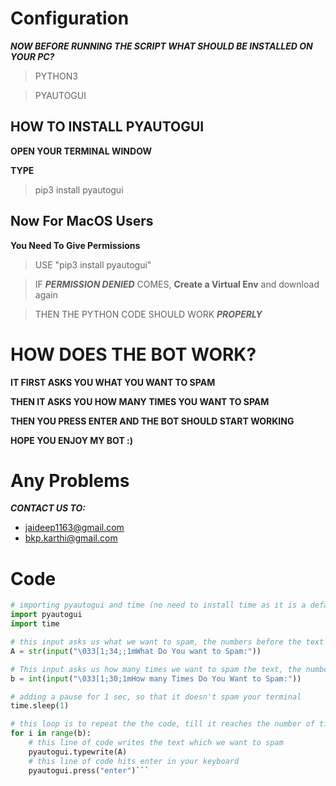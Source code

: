 # Configuration

***NOW BEFORE RUNNING THE SCRIPT WHAT SHOULD BE INSTALLED ON YOUR PC?***

> PYTHON3

>PYAUTOGUI

## HOW TO INSTALL **PYAUTOGUI**

**OPEN YOUR TERMINAL WINDOW**

**TYPE**

> pip3 install pyautogui

## Now For **MacOS** Users

**You Need To Give Permissions**
> USE "pip3 install pyautogui"

> IF ***PERMISSION DENIED*** COMES, **Create a Virtual Env** and download again

> THEN THE PYTHON CODE SHOULD WORK ***PROPERLY***


# HOW DOES THE BOT WORK?

**IT FIRST ASKS YOU WHAT YOU WANT TO SPAM**

**THEN IT ASKS YOU HOW MANY TIMES YOU WANT TO SPAM**

**THEN YOU PRESS ENTER AND THE BOT SHOULD START WORKING**

**HOPE YOU ENJOY MY BOT :)**


# Any Problems
***CONTACT US TO:***
- jaideep1163@gmail.com
- bkp.karthi@gmail.com

# Code
```python
# importing pyautogui and time (no need to install time as it is a default module in python)
import pyautogui
import time

# this input asks us what we want to spam, the numbers before the text are to add color to the text
A = str(input("\033[1;34;;1mWhat Do You want to Spam:"))

# This input asks us how many times we want to spam the text, the numbers before the text are to add the color to the text.
b = int(input("\033[1;30;1mHow many Times Do You Want to Spam:"))

# adding a pause for 1 sec, so that it doesn't spam your terminal
time.sleep(1)

# this loop is to repeat the the code, till it reaches the number of times we added before, in how many times we want to spam
for i in range(b):
    # this line of code writes the text which we want to spam
    pyautogui.typewrite(A)
    # this line of code hits enter in your keyboard
    pyautogui.press("enter")```
